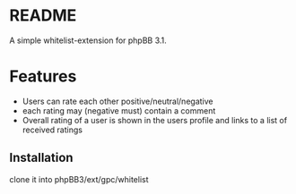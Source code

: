 # README

A simple whitelist-extension for phpBB 3.1.

# Features

* Users can rate each other positive/neutral/negative
* each rating may (negative must) contain a comment
* Overall rating of a user is shown in the users profile and links to a list of received ratings

## Installation

clone it into phpBB3/ext/gpc/whitelist


